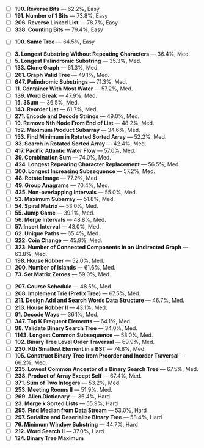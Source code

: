 <!-- - [] **1. Two Sum** — 55.1%, Easy -->
<!-- - [] **141. Linked List Cycle** — 52.0%, Easy -->
<!-- - [] **268. Missing Number** — 69.4%, Easy -->
<!-- - [] **20. Valid Parentheses** — 41.9%, Easy -->
<!-- - [] **21. Merge Two Sorted Lists** — 66.3%, Easy -->
<!-- - [ ] **572. Subtree of Another Tree** — 49.5%, Easy -->
<!-- - [ ] **242. Valid Anagram** — 66.2%, Easy -->
- [ ] **190. Reverse Bits** — 62.2%, Easy
- [ ] **191. Number of 1 Bits** — 73.8%, Easy
    <!-- - [ ] **70. Climbing Stairs** — 53.4%, Easy -->
- [ ] **206. Reverse Linked List** — 78.7%, Easy
- [ ] **338. Counting Bits** — 79.4%, Easy
<!-- - [ ] **217. Contains Duplicate** — 62.8%, Easy -->
<!-- - [ ] **226. Invert Binary Tree** — 78.6%, Easy -->
- [ ] **100. Same Tree** — 64.5%, Easy
<!-- - [ ] **104. Maximum Depth of Binary Tree** — 76.8%, Easy -->
<!-- - [ ] **125. Valid Palindrome** — 50.2%, Easy -->
<!-- - [ ] **121. Best Time to Buy and Sell Stock** — 54.8%, Easy -->
<!-- - [ ] **252. Meeting Rooms** — 58.8%, Easy -->
<!-- - [ ] **128. Longest Consecutive Sequence** — 47.2%, Med. -->
- [ ] **3. Longest Substring Without Repeating Characters** — 36.4%, Med.
- [ ] **5. Longest Palindromic Substring** — 35.3%, Med.
- [ ] **133. Clone Graph** — 61.3%, Med.
- [ ] **261. Graph Valid Tree** — 49.1%, Med.
- [ ] **647. Palindromic Substrings** — 71.3%, Med.
- [ ] **11. Container With Most Water** — 57.2%, Med.
- [ ] **139. Word Break** — 47.9%, Med.
- [ ] **15. 3Sum** — 36.5%, Med.
- [ ] **143. Reorder List** — 61.7%, Med.
- [ ] **271. Encode and Decode Strings** — 49.0%, Med.
- [ ] **19. Remove Nth Node From End of List** — 48.2%, Med.
- [ ] **152. Maximum Product Subarray** — 34.6%, Med.
- [ ] **153. Find Minimum in Rotated Sorted Array** — 52.2%, Med.
- [ ] **33. Search in Rotated Sorted Array** — 42.4%, Med.
- [ ] **417. Pacific Atlantic Water Flow** — 57.0%, Med.
- [ ] **39. Combination Sum** — 74.0%, Med.
- [ ] **424. Longest Repeating Character Replacement** — 56.5%, Med.
- [ ] **300. Longest Increasing Subsequence** — 57.2%, Med.
- [ ] **48. Rotate Image** — 77.2%, Med.
- [ ] **49. Group Anagrams** — 70.4%, Med.
- [ ] **435. Non-overlapping Intervals** — 55.0%, Med.
- [ ] **53. Maximum Subarray** — 51.8%, Med.
- [ ] **54. Spiral Matrix** — 53.0%, Med.
- [ ] **55. Jump Game** — 39.1%, Med.
- [ ] **56. Merge Intervals** — 48.8%, Med.
- [ ] **57. Insert Interval** — 43.0%, Med.
- [ ] **62. Unique Paths** — 65.4%, Med.
- [ ] **322. Coin Change** — 45.9%, Med.
- [ ] **323. Number of Connected Components in an Undirected Graph** — 63.8%, Med.
- [ ] **198. House Robber** — 52.0%, Med.
- [ ] **200. Number of Islands** — 61.6%, Med.
- [ ] **73. Set Matrix Zeroes** — 59.0%, Med.
<!-- - [ ] **79. Word Search** — 44.7%, Med. -->
- [ ] **207. Course Schedule** — 48.5%, Med.
- [ ] **208. Implement Trie (Prefix Tree)** — 67.5%, Med.
- [ ] **211. Design Add and Search Words Data Structure** — 46.7%, Med.
- [ ] **213. House Robber II** — 43.1%, Med.
- [ ] **91. Decode Ways** — 36.1%, Med.
- [ ] **347. Top K Frequent Elements** — 64.1%, Med.
- [ ] **98. Validate Binary Search Tree** — 34.0%, Med.
- [ ] **1143. Longest Common Subsequence** — 58.0%, Med.
- [ ] **102. Binary Tree Level Order Traversal** — 69.9%, Med.
- [ ] **230. Kth Smallest Element in a BST** — 74.8%, Med.
- [ ] **105. Construct Binary Tree from Preorder and Inorder Traversal** — 66.2%, Med.
- [ ] **235. Lowest Common Ancestor of a Binary Search Tree** — 67.5%, Med.
- [ ] **238. Product of Array Except Self** — 67.4%, Med.
- [ ] **371. Sum of Two Integers** — 53.2%, Med.
- [ ] **253. Meeting Rooms II** — 51.9%, Med.
- [ ] **269. Alien Dictionary** — 36.4%, Hard
- [ ] **23. Merge k Sorted Lists** — 55.9%, Hard
- [ ] **295. Find Median from Data Stream** — 53.0%, Hard
- [ ] **297. Serialize and Deserialize Binary Tree** — 58.4%, Hard
- [ ] **76. Minimum Window Substring** — 44.7%, Hard
- [ ] **212. Word Search II** — 37.0%, Hard
- [ ] **124. Binary Tree Maximum**

